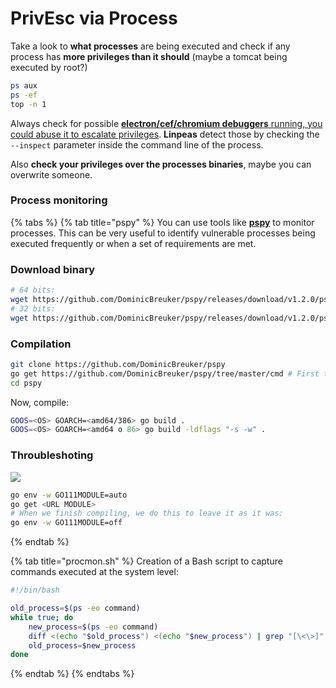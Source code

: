 # PrivEsc via Process

Take a look to **what processes** are being executed and check if any process has **more privileges than it should** (maybe a tomcat being executed by root?)

```bash
ps aux
ps -ef
top -n 1
```

Always check for possible [**electron/cef/chromium debuggers** running, you could abuse it to escalate privileges](broken-reference). **Linpeas** detect those by checking the `--inspect` parameter inside the command line of the process.

Also **check your privileges over the processes binaries**, maybe you can overwrite someone.

### Process monitoring

{% tabs %}
{% tab title="pspy" %}
You can use tools like [**pspy**](https://github.com/DominicBreuker/pspy) to monitor processes. This can be very useful to identify vulnerable processes being executed frequently or when a set of requirements are met.

### Download binary

```bash
# 64 bits:
wget https://github.com/DominicBreuker/pspy/releases/download/v1.2.0/pspy64
# 32 bits:
wget https://github.com/DominicBreuker/pspy/releases/download/v1.2.0/pspy32
```

### Compilation

```bash
git clone https://github.com/DominicBreuker/pspy
go get https://github.com/DominicBreuker/pspy/tree/master/cmd # First time
cd pspy
```

Now, compile:

```bash
GOOS=<OS> GOARCH=<amd64/386> go build .
GOOS=<OS> GOARCH=<amd64 o 86> go build -ldflags "-s -w" .
```

### Throubleshoting

![](../../../.gitbook/assets/pspy\_throubleshoting.png)

```bash
go env -w GO111MODULE=auto
go get <URL MODULE>
# When we finish compiling, we do this to leave it as it was:
go env -w GO111MODULE=off
```
{% endtab %}

{% tab title="procmon.sh" %}
Creation of a Bash script to capture commands executed at the system level:

```bash
#!/bin/bash

old_process=$(ps -eo command)
while true; do
    new_process=$(ps -eo command)
    diff <(echo "$old_process") <(echo "$new_process") | grep "[\<\>]"
    old_process=$new_process
done
```
{% endtab %}
{% endtabs %}


